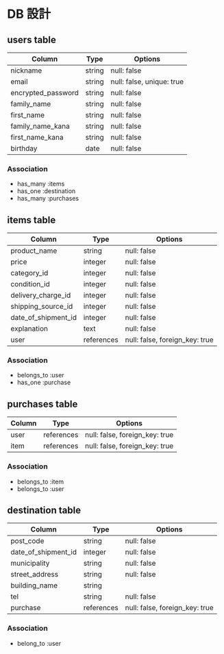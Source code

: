 # DB 設計

## users table

| Column             | Type                | Options                   |
|--------------------|---------------------|---------------------------|
| nickname           | string              | null: false               |
| email              | string              | null: false, unique: true |
| encrypted_password | string              | null: false               |
| family_name        | string              | null: false               |
| first_name         | string              | null: false               |
| family_name_kana   | string              | null: false               |
| first_name_kana    | string              | null: false               |
| birthday           | date                | null: false               |


### Association

- has_many :items
- has_one :destination
- has_many :purchases


## items table

| Column                              | Type       | Options                        |
|-------------------------------------|------------|--------------------------------|
| product_name                        | string     | null: false                    |
| price                               | integer    | null: false                    |
| category_id                         | integer    | null: false                    |
| condition_id                        | integer    | null: false                    |
| delivery_charge_id                  | integer    | null: false                    |
| shipping_source_id                  | integer    | null: false                    |
| date_of_shipment_id                 | integer    | null: false                    |
| explanation                         | text       | null: false                    |
| user                                | references | null: false, foreign_key: true |

### Association

- belongs_to :user
- has_one :purchase


## purchases table

| Column                | Type       | Options                        |
|-----------------------|------------|--------------------------------|
| user                  | references | null: false, foreign_key: true |
| item                  | references | null: false, foreign_key: true |

### Association

- belongs_to :item
- belongs_to :user

## destination table

| Column                 | Type       | Options                        |
|------------------------|------------|--------------------------------|
| post_code              | string     | null: false                    |
| date_of_shipment_id    | integer    | null: false                    |
| municipality           | string     | null: false                    |
| street_address         | string     | null: false                    |
| building_name          | string     |                                |
| tel                    | string     | null: false                    |
| purchase               | references | null: false, foreign_key: true |

### Association

- belong_to :user